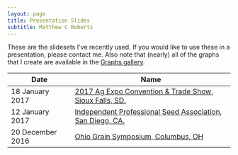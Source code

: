 ```yaml
---
layout: page
title: Presentation Slides
subtitle: Matthew C Roberts
---
```



These are the slidesets I've recently used. If you would like to use these in a presentation,
please contact me. Also note that (nearly) all of the graphs that I create are available
in the [Graphs gallery](../graphs/index.html).

| Date | Name |
| ---- | ---- |
| 18 January 2017 | [2017 Ag Expo Convention & Trade Show, Sioux Falls, SD.](../img/slides/20170118-www.pdf) |
| 12 January 2017 | [Independent Professional Seed Association, San Diego, CA.](../img/slides/20170112-www.pdf) |
| 20 December 2016 | [Ohio Grain Symposium, Columbus, OH](../img/slides/20161220-www.pdf) |

